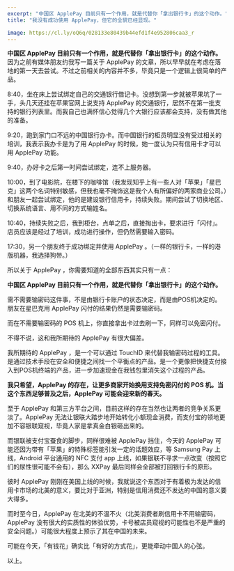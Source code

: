 ```yaml
---
excerpt: "中国区 ApplePay 目前只有一个作用，就是代替你「拿出银行卡」的这个动作。"
title: "我没有成功使用 ApplePay，但它的全貌已经显现。"

image: https://cl.ly/oQ6q/028133e80439b44efd1f4e952806caa3_r
---
```



__中国区 ApplePay 目前只有一个作用，就是代替你「拿出银行卡」的这个动作。__  
因为之前有媒体朋友约我写一篇关于 ApplePay 的文章，所以早早就在考虑在落地的第一天去尝试。不过之前相关的内容并不多，毕竟只是一个逻辑上很简单的产品。

8:40，坐在床上尝试绑定自己的交通银行借记卡。没想到第一步就被苹果坑了一手，头几天还挂在苹果官网上说支持 ApplePay 的交通银行，居然不在第一批支持的银行列表里。而我自己也满怀信心觉得几个大银行应该都会支持，没有做其他的准备。

9:20，跑到家门口不远的中国银行办卡。而中国银行的柜员明显没有受过相关的培训，我表示我办卡是为了用 ApplePay 的时候，她一度认为只有信用卡才可以用 ApplePay 功能。

9:40，办好卡之后第一时间尝试绑定，连不上服务器。

10:00，到了电影院，在楼下的咖啡馆（我发现知乎上有一些人对「苹果」「星巴克」这两个名词特别敏感，但我也毫不掩饰这是我个人有所偏好的两家商业公司。）和朋友一起尝试绑定，他的是建设银行信用卡，持续失败。期间尝试了切换地区、切换系统语言、用不同的方式输姓名。

10:40，持续失败之后，我到柜台，点单之后，直接掏出卡，要求进行「闪付」。店员应该是经过了培训，成功进行操作，但仍然需要输入密码。

17:30，另一个朋友终于成功绑定并使用 ApplePay 。（一样的银行卡，一样的港版机器，我选择狗带。）

所以关于 ApplePay ，你需要知道的全部东西其实只有一点：

**中国区 ApplePay 目前只有一个作用，就是代替你「拿出银行卡」的这个动作。**

需不需要输密码这件事，不是由银行卡账户的状态决定，而是由POS机决定的。朋友在星巴克用 ApplePay 闪付的结果仍然是需要输密码。

而在不需要输密码的 POS 机上，你直接拿出卡过去刷一下，同样可以免密闪付。

不得不说，这和我所期待的 ApplePay 有很大偏差。

我所期待的 ApplePay ，是一个可以通过 TouchID 来代替我输密码过程的工具。是通过技术手段在安全和便捷之间找一个平衡点的产品。是一个更像把快捷支付接入到POS机终端的产品，进一步加速现金在我钱包里消失这个过程的产品。

**我只希望，ApplePay 的存在，让更多商家开始换用支持免密闪付的 POS 机。当这个东西足够普及之后，ApplePay 可能会迎来新的春天。**

至于 ApplePay 和第三方平台之间，目前这样的存在当然也让两者的竞争关系更淡了。ApplePay 无法让银联大踏步地开始转化小额现金消费，而支付宝的领地更加不容银联窥视，毕竟人家是拿真金白银砸出来的。

而银联被支付宝蚕食的脚步，同样很难被 ApplePay 挡住，今天的 ApplePay 可能还因为带有「苹果」的特殊标签能引发一定的话题效应，等 Samsung Pay 上线，Android 平台通用的 NFC 支付 app 上线，如果银联不寻求一点改变（按照它们的尿性很可能不会有），那么 XXPay 最后同样会全部被打回银行卡的原形。

彼时 ApplePay 刚刚在美国上线的时候，我就说这个东西对于有着极为发达的信用卡市场的北美的意义，要比对于亚洲，特别是信用消费还不发达的中国的意义要大得多。

而时至今日，ApplePay 在北美的不温不火（北美消费者刷信用卡不用输密码，ApplePay 没有很大的实质性的体验优势，卡号被店员窥视的可能性也不是严重的安全问题。）可能很大程度上预示了其在中国的未来。

可能在今天，「有钱花」确实比「有好的方式花」，更能牵动中国人的心弦。

以上。